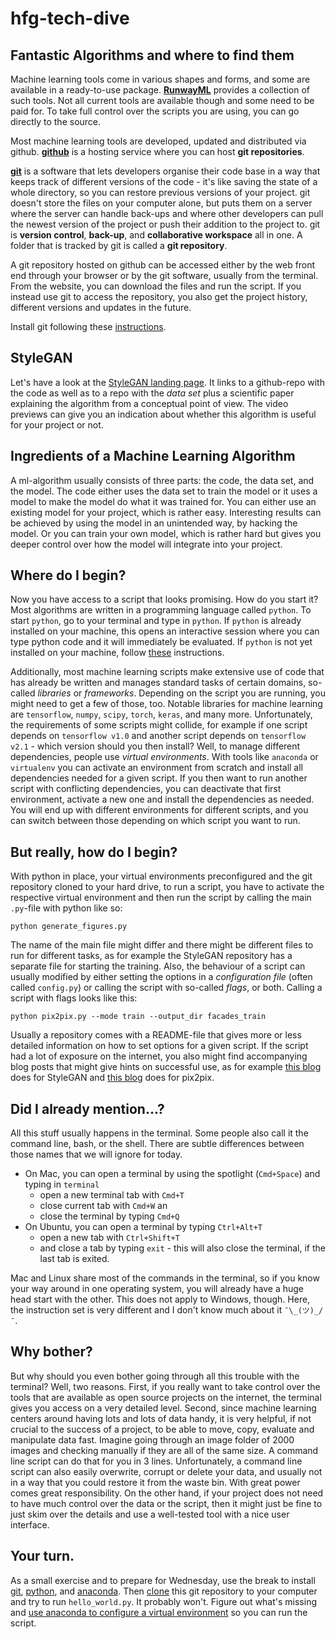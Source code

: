 # hfg-tech-dive

## Fantastic Algorithms and where to find them 

Machine learning tools come in
various shapes and forms, and some
are available in a ready-to-use
package. [**RunwayML**](https://runwayml.com/) provides
a collection of such tools. Not all
current tools are available though and
some need to be paid for. To take full
control over the scripts you are using,
you can go directly to the source.

Most machine learning tools are
developed, updated and distributed
via github. **[github](https://github.com/)**
is a hosting service where you can
host **git repositories**. 

[**git**](https://git-scm.com/) is a software
that lets developers organise their code
base in a way that keeps track of different
versions of the code - it's like saving
the state of a whole directory, so you can
restore previous versions of your project.
git doesn't store the files on your computer
alone, but puts them on a server where the
server can handle back-ups and where other
developers can pull the newest version of
the project or push their addition to the
project to. git is **version control**, **back-up**,
and **collaborative workspace** all in one.
A folder that is tracked by git is called 
a **git repository**.

A git repository hosted on github can be
accessed either by the web front end through
your browser or by the git software, usually
from the terminal. From the website, you can
download the files and run the script. If
you instead use git to access the repository,
you also get the project history, different
versions and updates in the future.

Install git following these 
[instructions](https://git-scm.com/book/en/v2/Getting-Started-Installing-Git).

## StyleGAN

Let's have a look at the 
[StyleGAN landing page](https://nvlabs.github.io/stylegan2/versions.html).
It links to a github-repo with the code
as well as to a repo with the *data set*
plus a scientific paper explaining the
algorithm from a conceptual point of
view. The video previews can give you
an indication about whether this algorithm
is useful for your project or not.

## Ingredients of a Machine Learning Algorithm

A ml-algorithm usually consists of three parts:
the code, the data set, and the model. The code
either uses the data set to train the model or
it uses a model to make the model do what it
was trained for. You can either use an existing
model for your project, which is rather easy.
Interesting results can be achieved by using
the model in an unintended way, by hacking the
model. Or you can train your own model, which
is rather hard but gives you deeper control
over how the model will integrate into your
project.

## Where do I begin?

Now you have access to a script that looks
promising. How do you start it? Most algorithms
are written in a programming language called
`python`. To start `python`, go to your terminal
and type in `python`. If `python` is already
installed on your machine, this opens an
interactive session where you can type python
code and it will immediately be evaluated. If
`python` is not yet installed on your machine,
follow 
[these](https://realpython.com/installing-python/) 
instructions.

Additionally, most machine learning scripts
make extensive use of code that has already
be written and manages standard tasks of 
certain domains, so-called *libraries* or
*frameworks*. Depending on the script you are
running, you might need to get a few of those,
too. Notable libraries for machine learning
are `tensorflow`, `numpy`, `scipy`, `torch`, 
`keras`, and many more. Unfortunately, the
requirements of some scripts might collide,
for example if one script depends on
`tensorflow v1.0` and another script depends
on `tensorflow v2.1` - which version should
you then install? Well, to manage different
dependencies, people use *virtual environments*.
With tools like `anaconda` or `virtualenv`
you can activate an environment from scratch
and install all dependencies needed for
a given script. If you then want to run 
another script with conflicting dependencies,
you can deactivate that first environment,
activate a new one and install the
dependencies as needed. You will end up
with different environments for different
scripts, and you can switch between those
depending on which script you want to run.

## But really, how do I begin?

With python in place, your virtual
environments preconfigured and the git
repository cloned to your hard drive,
to run a script, you have to activate
the respective virtual environment
and then run the script by calling 
the main `.py`-file with python like so:
```
python generate_figures.py
```
The name of the main file might differ
and there might be different files to
run for different tasks, as for example
the StyleGAN repository has a separate
file for starting the training. Also,
the behaviour of a script can usually
modified by either setting the options
in a *configuration file* (often called
`config.py`) or calling the script
with so-called *flags*, or both.
Calling a script with flags looks like 
this:
```
python pix2pix.py --mode train --output_dir facades_train
``` 
Usually a repository comes with a 
README-file that gives more or less
detailed information on how to set
options for a given script. If the 
script had a lot of exposure on the
internet, you also might find
accompanying blog posts that might give
hints on successful use, as for example
[this blog](https://www.gwern.net/Faces)
does for StyleGAN and 
[this blog](https://affinelayer.com/pixsrv/)
does for pix2pix.


## Did I already mention...?

All this stuff usually happens in
the terminal. Some people also call it
the command line, bash, or the shell.
There are subtle differences between
those names that we will ignore for 
today. 
* On Mac, you can open a terminal
by using the spotlight (`Cmd+Space`)
and typing in `terminal`
    * open a new
terminal tab with `Cmd+T`
    * close current
tab with `Cmd+W` an
    * close the terminal
by typing `Cmd+Q`
* On Ubuntu,
you can open a terminal by typing
`Ctrl+Alt+T`
    * open a new tab with 
`Ctrl+Shift+T`
    * and close a tab by
typing `exit` - this will also close
the terminal, if the last tab is exited.


Mac and Linux share most of the commands
in the terminal, so if you know your way
around in one operating system, you will
already have a huge head start with the 
other. This does not apply to Windows, 
though. Here, the instruction set is very
different and I don't know much about
it `¯\_(ツ)_/¯`.


## Why bother?

But why should you even bother going 
through all this trouble with the
terminal? Well, two reasons. First, if
you really want to take control over
the tools that are available as open
source projects on the internet, the
terminal gives you access on a very
detailed level. Second, since machine
learning centers around having lots
and lots of data handy, it is very
helpful, if not crucial to the success
of a project, to be able to move, 
copy, evaluate and manipulate data
fast. Imagine going through an image
folder of 2000 images and checking
manually if they are all of the same
size. A command line script can do
that for you in 3 lines. Unfortunately,
a command line script can also easily
overwrite, corrupt or delete your data,
and usually not in a way that you could
restore it from the waste bin. With
great power comes great responsibility.
On the other hand, if your project does
not need to have much control over the
data or the script, then it might just
be fine to just skim over the details
and use a well-tested tool with a nice 
user interface.

## Your turn.

As a small exercise and to prepare for
Wednesday, use the break to install
[git](https://git-scm.com/book/en/v2/Getting-Started-Installing-Git), 
[python](https://realpython.com/installing-python/),
and [anaconda](https://docs.anaconda.com/anaconda/install/). 
Then [clone](https://git-scm.com/book/en/v2/Git-Basics-Getting-a-Git-Repository)
this git repository to your computer
and try to run `hello_world.py`. It
probably won't. Figure out what's 
missing and [use anaconda to configure
a virtual environment](https://docs.conda.io/projects/conda/en/latest/user-guide/tasks/manage-environments.html#creating-an-environment-with-commands)
so you can
run the script.



